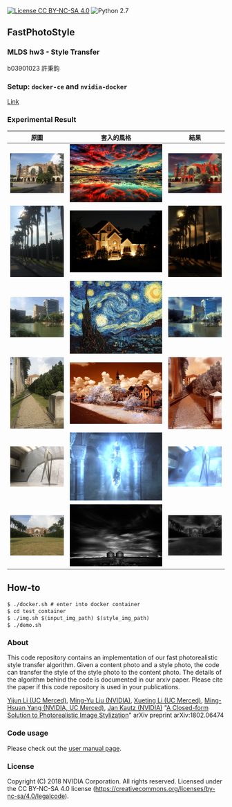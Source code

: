[![License CC BY-NC-SA 4.0](https://img.shields.io/badge/license-CC4.0-blue.svg)](https://raw.githubusercontent.com/NVIDIA/FastPhotoStyle/master/LICENSE.md)
![Python 2.7](https://img.shields.io/badge/python-2.7-green.svg)

## FastPhotoStyle

### MLDS hw3 - Style Transfer

b03901023 許秉鈞



### Setup: `docker-ce` and `nvidia-docker` 

[Link](docker_install.md)



### Experimental Result

| 原圖             | 套入的風格       | 結果             |
| ---------------- | ---------------- | ---------------- |
| ![](img/1-1.png) | ![](img/1-2.png) | ![](img/1-3.png) |
| ![](img/2-1.png) | ![](img/2-2.png) | ![](img/2-3.png) |
| ![](img/3-1.png) | ![](img/3-2.png) | ![](img/3-3.png) |
| ![](img/4-1.png) | ![](img/4-2.png) | ![](img/4-3.png) |
| ![](img/5-1.png) | ![](img/5-2.png) | ![](img/5-3.png) |
| ![](img/6-1.png) | ![](img/6-2.png) | ![](img/6-3.png) |



## How-to

```shell
$ ./docker.sh # enter into docker container
$ cd test_container
$ ./img.sh $(input_img_path) $(style_img_path)
$ ./demo.sh
```



### About

This code repository contains an implementation of our fast photorealistic style transfer algorithm. Given a content photo and a style photo, the code can transfer the style of the style photo to the content photo. The details of the algorithm behind the code is documented in our arxiv paper. Please cite the paper if this code repository is used in your publications.

[Yijun Li (UC Merced)](https://sites.google.com/site/yijunlimaverick/), [Ming-Yu Liu (NVIDIA)](http://mingyuliu.net/), [Xueting Li (UC Merced)](https://sunshineatnoon.github.io/), [Ming-Hsuan Yang (NVIDIA, UC Merced)](http://faculty.ucmerced.edu/mhyang/), [Jan Kautz (NVIDIA)](http://jankautz.com/) "[A Closed-form Solution to Photorealistic Image Stylization](https://arxiv.org/abs/1802.06474)" arXiv preprint arXiv:1802.06474



### Code usage

Please check out the [user manual page](USAGE.md).

### License

Copyright (C) 2018 NVIDIA Corporation.  All rights reserved.
Licensed under the CC BY-NC-SA 4.0 license (https://creativecommons.org/licenses/by-nc-sa/4.0/legalcode).

### 

